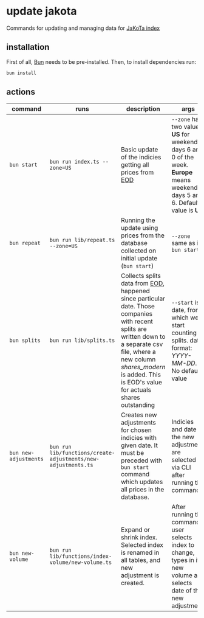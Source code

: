 # update jakota

Commands for updating and managing data for [JaKoTa index](https://jakotaindex.com)

## installation

First of all, [Bun](https://bun.sh) needs to be pre-installed. Then, to install dependencies run:

```bash
bun install
```

## actions

| command | runs | description | args |
| --- | --- | --- | --- |
| `bun start` | `bun run index.ts --zone=US` | Basic update of the indicies getting all prices from [EOD](https://eodhd.com/) | `--zone` has two values: **US** for weekend is days 6 and 0 of the week. **Europe** means weekend is days 5 and 6. Default value is **US** |
| `bun repeat` | `bun run lib/repeat.ts --zone=US` | Running the update using prices from the database collected on initial update (`bun start`) | `--zone` same as in `bun start` |
| `bun splits` | `bun run lib/splits.ts` | Collects splits data from [EOD](https://eodhd.com/), happened since particular date. Those companies with recent splits are written down to a separate csv file, where a new column _shares_modern_ is added. This is EOD's value for actuals shares outstanding | `--start` is date, from which we start counting splits. date format: _YYYY-MM-DD_. No default value |
| `bun new-adjustments` | `bun run lib/functions/create-adjustments/new-adjustments.ts` | Creates new adjustments for chosen indicies with given date. It must be preceded with `bun start` command which updates all prices in the database. |  Indicies and date of the new adjustment are selected via CLI after running the command. |
| `bun new-volume` | `bun run lib/functions/index-volume/new-volume.ts` | Expand or shrink index. Selected index is renamed in all tables, and new adjustment is created. | After running the command, user selects index to change, types in its new volume and selects date of the new adjustment. |
